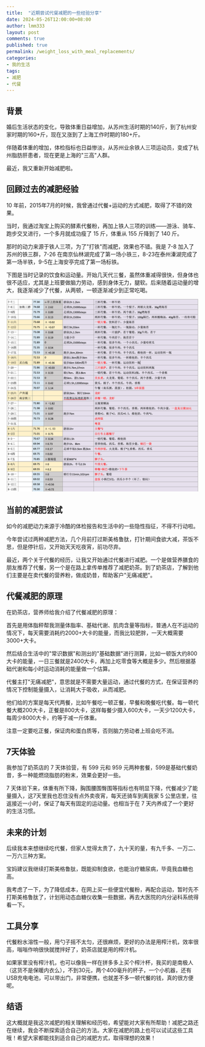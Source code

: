 ```yaml
---
title:  "近期尝试代餐减肥的一些经验分享"
date: 2024-05-26T12:00:00+08:00
author: lmm333
layout: post
comments: true
published: true
permalink: /weight_loss_with_meal_replacements/
categories:
- 我的生活
tags:
- 减肥
- 代餐
---
```

## 背景
婚后生活状态的变化，导致体重日益增加，从苏州生活时期的140斤，到了杭州安家时期的160+斤，现在又涨到了上海工作时期的180+斤。

伴随着体重的增加，体检指标也日益惨淡，从苏州业余铁人三项运动员，变成了杭州脂肪肝患者，现在更是上海的"三高"人群。

最近，我又重新开始减肥啦。

<!--more-->

## 回顾过去的减肥经验

10 年前，2015年7月的时候，我曾通过代餐+运动的方式减肥，取得了不错的效果。

当时，我通过淘宝上购买的酵素代餐粉，再加上铁人三项的训练——游泳、骑车、跑步交叉进行，一个多月就成功瘦了 15 斤，体重从 155 斤降到了 140 斤。

那时的动力来源于铁人三项，为了"打铁"而减肥，效果也不错。我是 7-8 加入了苏州的铁三群，7-26 在南京仙林湖完成了第一场小铁三，8-23在泰州溱湖完成了第一场半铁，9-5在上海安亭完成了第一场标铁。

下图是当时记录的饮食和运动量。开始几天代三餐，虽然体重减得很快，但身体也很不适应，尤其是上班要做脑力劳动，感到身体无力，腿软。后来随着运动量的增大，我逐渐减少了代餐，从两顿，一顿逐渐减少到正常吃喝。

![img.png](../images/2025-05-26-weight_loss_with_meal_replacements/2015-weight-loss.png)

## 当前的减肥尝试

如今的减肥动力来源于冷酷的体检报告和生活中的一些隐性指征，不得不行动啦。

今年尝试过两种减肥方法，几个月前打过斯美格鲁肽，打针期间食欲大减，茶饭不思，但是停针后，又开始天天吃夜宵，前功尽弃。

最近，两个关于代餐的经历，让我又开始通过代餐进行减肥。一个是做营养膳食的朋友推荐了代餐，另一个是在路上拿传单推荐了减肥奶茶。到了奶茶店，了解到他们主要是在卖代餐的营养粉，做成奶昔，帮助客户"无痛减肥"。

## 代餐减肥的原理

在奶茶店，营养师给我介绍了代餐减肥的原理：

首先是用体脂秤帮我测量体脂率、基础代谢、肌肉含量等指标，普通人在不运动的情况下，每天需要消耗约2000+大卡的能量，而我比较肥胖，一天大概需要3000+大卡。

然后结合生活中的"常识数据"和测出的"基础数据"进行测算，比如一顿饭大约800大卡的能量，一日三餐就是2400大卡，再加上吃零食等大概是多少。然后根据基础代谢和每小时运动消耗的能量做一个估算。

代餐主打"无痛减肥"，意思就是不需要大量运动，通过代餐的方式，在保证营养的情况下控制能量摄入，让消耗大于吸收，从而减肥。

他们给的方案是每天代两餐，比如午餐吃一顿正餐，早餐和晚餐吃代餐。每一顿代餐大概200大卡，正餐是800大卡，这样每餐少摄入600大卡，一天少1200大卡，每周少8000大卡，约等于减一斤体重。

注意一定要吃正餐，保证肉和蛋白质等，否则脑力劳动者上班会吃不消。

## 7天体验

我参加了奶茶店的 7 天体验营，有 599 元和 959 元两种套餐，599是基础代餐奶昔，多一种能燃烧脂肪的粉末，效果会更好一些。

7 天体验下来，体重有所下降，胸围腰围臀围等指标也有明显下降，代餐减少了能量摄入，这7天里我也忍住没有点外卖夜宵，每天还骑车到离我家 5 公里店里，往返接近一小时，保证了每天有固定的运动量。也相当于在 7 天内养成了一个更好的生活习惯。

## 未来的计划

后续我本来想继续吃代餐，但家人觉得太贵了，九十天的量，有九千多、一万二、一万六三种方案。

宝妈建议我继续打斯美格鲁肽，既能抑制食欲，也能治疗糖尿病，毕竟我血糖也高。

我考虑了一下，为了降低成本，在网上买一些便宜代餐粉，再配合运动，暂时先不打斯美格鲁肽了，计划用动态血糖仪收集一些数据，再去大医院的内分泌科系统得看一下。

## 工具分享

代餐粉水溶性一般，用勺子摇不太匀，还很麻烦，更好的办法是用榨汁机，效率很高，嗡嗡作响很快就搅拌好了，奶茶店就是用的榨汁机。

如果家里没有榨汁机，也可以像我一样在拼多多上买个榨汁杯，我买的是南极人（这货不是保暖内衣么），不到30元，两个400毫升的杯子，一个小机器，还有USB充电电池，可以带出门，非常便携，也就差不多一顿代餐的钱，真的很方便呢。

## 结语
这大概就是我这次减肥的相关理解和经历啦，希望能对大家有所帮助！减肥之路还在继续，我会不断探索适合自己的方法。大家在减肥的路上也可以试试这些工具哦！希望大家都能找到适合自己的减肥方式，取得理想的效果！